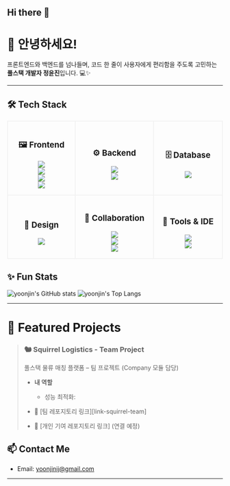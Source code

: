 ## Hi there 👋

<!--
**jyoonjin03/jyoonjin03** is a ✨ _special_ ✨ repository because its `README.md` (this file) appears on your GitHub profile.

Here are some ideas to get you started:

- 🔭 I’m currently working on ...
- 🌱 I’m currently learning ...
- 👯 I’m looking to collaborate on ...
- 🤔 I’m looking for help with ...
- 💬 Ask me about ...
- 📫 How to reach me: ...
- 😄 Pronouns: ...
- ⚡ Fun fact: ...
-->


# 🐣 안녕하세요!  
프론트엔드와 백엔드를 넘나들며, 코드 한 줄이 사용자에게 편리함을 주도록 고민하는 **풀스택 개발자 정윤진**입니다. 💻✨

---

## 🛠️ Tech Stack

<div align="center">

<table>
  <tr>
    <td align="center" width="200" style="border:2px solid #f2f2f2; border-radius:15px; padding:15px;">
      <h3>🖼️ Frontend</h3>
      <img src="https://img.shields.io/badge/HTML-E34F26?style=for-the-badge&logo=html5&logoColor=white"/> <br>
      <img src="https://img.shields.io/badge/CSS-1572B6?style=for-the-badge&logo=css3&logoColor=white"/> <br>
      <img src="https://img.shields.io/badge/JavaScript-F7DF1E?style=for-the-badge&logo=javascript&logoColor=black"/> <br>
      <img src="https://img.shields.io/badge/React-61DAFB?style=for-the-badge&logo=react&logoColor=black"/>
    </td>
    <td align="center" width="200" style="border:2px solid #f2f2f2; border-radius:15px; padding:15px;">
      <h3>⚙️ Backend</h3>
      <img src="https://img.shields.io/badge/SpringBoot-6DB33F?style=for-the-badge&logo=springboot&logoColor=white"/> <br>
      <img src="https://img.shields.io/badge/Flutter-02569B?style=for-the-badge&logo=flutter&logoColor=white"/>
    </td>
    <td align="center" width="200" style="border:2px solid #f2f2f2; border-radius:15px; padding:15px;">
      <h3>🗄️ Database</h3>
      <img src="https://img.shields.io/badge/MySQL-4479A1?style=for-the-badge&logo=mysql&logoColor=white"/>
    </td>
  </tr>
  <tr>
    <td align="center" width="200" style="border:2px solid #f2f2f2; border-radius:15px; padding:15px;">
      <h3>🎨 Design</h3>
      <img src="https://img.shields.io/badge/Figma-F24E1E?style=for-the-badge&logo=figma&logoColor=white"/>
    </td>
    <td align="center" width="200" style="border:2px solid #f2f2f2; border-radius:15px; padding:15px;">
      <h3>🤝 Collaboration</h3>
      <img src="https://img.shields.io/badge/Jira-0052CC?style=for-the-badge&logo=jira&logoColor=white"/> <br>
      <img src="https://img.shields.io/badge/GitHub-181717?style=for-the-badge&logo=github&logoColor=white"/> <br>
      <img src="https://img.shields.io/badge/SourceTree-0052CC?style=for-the-badge&logo=sourcetree&logoColor=white"/>
    </td>
    <td align="center" width="200" style="border:2px solid #f2f2f2; border-radius:15px; padding:15px;">
      <h3>🧰 Tools & IDE</h3>
      <img src="https://img.shields.io/badge/Eclipse-2C2255?style=for-the-badge&logo=eclipseide&logoColor=white"/> <br>
      <img src="https://img.shields.io/badge/Postman-FF6C37?style=for-the-badge&logo=postman&logoColor=white"/>
    </td>
  </tr>
</table>

</div>




## ✨ Fun Stats

![yoonjin's GitHub stats](https://github-readme-stats.vercel.app/api?username=yoonjin&show_icons=true&theme=radical&hide_title=true)
![yoonjin's Top Langs](https://github-readme-stats.vercel.app/api/top-langs/?username=yoonjin&layout=compact&theme=radical)

---


# 📁 Featured Projects

> ### 🐿️ Squirrel Logistics - Team Project
> 풀스택 물류 매칭 플랫폼 – 팀 프로젝트 (Company 모듈 담당)  
> - **내 역할**  
>   - 성능 최적화: 
>      
> - 🔗 [팀 레포지토리 링크][link-squirrel-team]
> - 🔗 [개인 기여 레포지토리 링크]  (연결 예정)


## 📫 Contact Me
- Email: yoonjinij@gmail.com 

---

